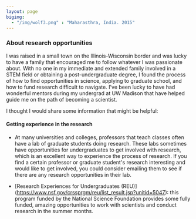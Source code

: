 ```yaml
---
layout: page
bigimg:
  - "/img/wolf3.png" : "Maharasthra, India. 2015"
---
```


### About research opportunities 

I was raised in a small town on the Illinois-Wisconsin border and was lucky to have a family that encouraged me to follow whatever I was passionate about. With no one in my immediate and extended family involved in a STEM field or obtaining a post-undergraduate degree, I found the process of how to find opportunities in science, applying to graduate school, and how to fund research difficult to navigate. I've been lucky to have had wonderful mentors during my undergrad at UW Madison that have helped guide me on the path of becoming a scientist.   

I thought I would share some information that might be helpful: 

#### Getting experience in the research

- At many universities and colleges, professors that teach classes often have a lab of graduate students doing research. These labs sometimes have opportunities for undergraduates to get involved with research, which is an excellent way to experience the process of research. If you find a certain professor or graduate student's research interesting and would like to get involved, you could consider emailing them to see if there are any research opportunities in their lab.   

- [Research Experiences for Undergraduates (REU)] (https://www.nsf.gov/crssprgm/reu/list_result.jsp?unitid=5047): this program funded by the National Science Foundation provides some fully funded, amazing opportunities to work with scientists and conduct research in the summer months. 








